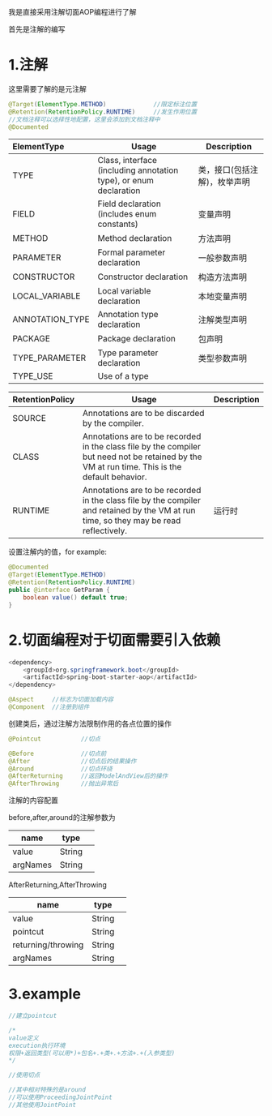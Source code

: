 我是直接采用注解切面AOP编程进行了解

首先是注解的编写

# 1.注解

这里需要了解的是元注解

```java
@Target(ElementType.METHOD)				//限定标注位置
@Retention(RetentionPolicy.RUNTIME)		//发生作用位置
//文档注释可以选择性地配置，这里会添加到文档注释中
@Documented
```

| ElementType     | Usage                                                        | Description                  |
| :-------------- | ------------------------------------------------------------ | ---------------------------- |
| TYPE            | Class, interface (including annotation type), or enum declaration | 类，接口(包括注解)，枚举声明 |
| FIELD           | Field declaration (includes enum constants)                  | 变量声明                     |
| METHOD          | Method declaration                                           | 方法声明                     |
| PARAMETER       | Formal parameter declaration                                 | 一般参数声明                 |
| CONSTRUCTOR     | Constructor declaration                                      | 构造方法声明                 |
| LOCAL_VARIABLE  | Local variable declaration                                   | 本地变量声明                 |
| ANNOTATION_TYPE | Annotation type declaration                                  | 注解类型声明                 |
| PACKAGE         | Package declaration                                          | 包声明                       |
| TYPE_PARAMETER  | Type parameter declaration                                   | 类型参数声明                 |
| TYPE_USE        | Use of a type                                                |                              |

| RetentionPolicy | Usage                                                        | Description |
| --------------- | ------------------------------------------------------------ | ----------- |
| SOURCE          | Annotations are to be discarded by the compiler.             |             |
| CLASS           | Annotations are to be recorded in the class file by the compiler but need not be retained by the VM at run time.  This is the default behavior. |             |
| RUNTIME         | Annotations are to be recorded in the class file by the compiler and retained by the VM at run time, so they may be read reflectively. | 运行时      |

设置注解内的值，for example:

```java
@Documented
@Target(ElementType.METHOD)
@Retention(RetentionPolicy.RUNTIME)
public @interface GetParam {
    boolean value() default true;
}
```

# 2.切面编程对于切面需要引入依赖

```java
<dependency>
	<groupId>org.springframework.boot</groupId>
	<artifactId>spring-boot-starter-aop</artifactId>
</dependency>
```



```java
@Aspect		//标志为切面加载内容
@Component	//注册到组件
```

创建类后，通过注解方法限制作用的各点位置的操作

```java
@Pointcut			//切点

@Before				//切点前
@After				//切点后的结果操作
@Around				//切点环绕
@AfterReturning		//返回ModelAndView后的操作
@AfterThrowing		//抛出异常后
```

注解的内容配置

before,after,around的注解参数为

| name     | type   |      |
| -------- | ------ | ---- |
| value    | String |      |
| argNames | String |      |

AfterReturning,AfterThrowing

| name               | type   |      |
| ------------------ | ------ | ---- |
| value              | String |      |
| pointcut           | String |      |
| returning/throwing | String |      |
| argNames           | String |      |

# 3.example

```java
//建立pointcut

/*
value定义
execution执行环境
权限+返回类型(可以用*)+包名+.+类+.+方法+.+(入参类型)
*/

//使用切点

//其中相对特殊的是around
//可以使用ProceedingJointPoint
//其他使用JointPoint
```
